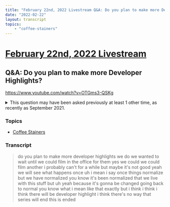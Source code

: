 ```yaml
---
title: "February 22nd, 2022 Livestream Q&A: Do you plan to make more Developer Highlights?"
date: "2022-02-22"
layout: transcript
topics:
    - "coffee-stainers"
---
```

# [February 22nd, 2022 Livestream](../2022-02-22.md)
## Q&A: Do you plan to make more Developer Highlights?
https://www.youtube.com/watch?v=OTGms3-QSKg
<details>
<summary>This question may have been asked previously at least 1 other time, as recently as September 2021.</summary>

* [September 21st, 2021 Livestream Q&A: Are we going to get more Developer Highlights?](./yt-otFqKQW3HlI.md) [https://www.youtube.com/watch?v=otFqKQW3HlI](https://www.youtube.com/watch?v=otFqKQW3HlI)
</details>


### Topics
* [Coffee Stainers](../topics/coffee-stainers.md)

### Transcript

> do you plan to make more developer highlights we do we wanted to wait until we could film in the office for them yes we could we could film another i probably can't for a while but maybe it's not good yeah we will see what happens once uh i mean i say once things normalize but we have normalized you know it's been normalized that we live with this stuff but uh yeah because it's gonna be changed going back to normal you know what i mean like that exactly but i think i think i think there will be developer highlight i think there's no way that series will end this is ended
